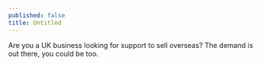 ```yaml
---
published: false
title: Untitled
---
```

Are you a UK business looking for support to sell overseas? The demand is out there, you could be too.